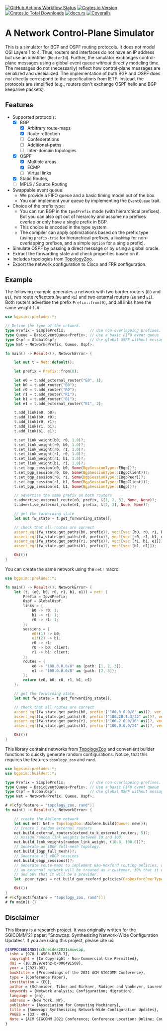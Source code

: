 [![GitHub Actions Workflow Status](https://img.shields.io/github/actions/workflow/status/nsg-ethz/bgpsim/rust.yml)](https://github.com/nsg-ethz/bgpsim/actions)
[![Crates.io Version](https://img.shields.io/crates/v/bgpsim)](https://crates.io/crates/bgpsim)
[![Crates.io Total Downloads](https://img.shields.io/crates/d/bgpsim)](https://crates.io/crates/bgpsim)
[![docs.rs](https://img.shields.io/docsrs/bgpsim)](https://docs.rs/bgpsim/0.17.3/bgpsim/)
[![Coveralls](https://img.shields.io/coverallsCoverage/github/nsg-ethz/bgpsim)](https://coveralls.io/github/nsg-ethz/bgpsim)

# A Network Control-Plane Simulator

This is a simulator for BGP and OSPF routing protocols.
It does not model OSI Layers 1 to 4.
Thus, routers and interfaces do not have an IP address but use an identifier (`RouterId`).
Further, the simulator exchanges control-plane messages using a global event queue *without* directly modeling time.
The messages do not (necessarily) reflect how control-plane messages are serialized and deseialized.
The implementation of both BGP and OSPF does *not* directly correspond to the specifications from IETF.
Instead, the protocols are simplified (e.g., routers don't exchange OSPF hello and BGP keepalive packets).


## Features
- Supported protocols:
  - [x] BGP
    - [x] Arbitrary route-maps
    - [x] Route reflection
    - [ ] Confederations
    - [ ] Additional-paths
    - [ ] Inter-domain topologies
  - [x] OSPF
    - [x] Multiple areas
    - [x] ECMP
    - [ ] Virtual links
  - [x] Static Routes,
  - [ ] MPLS / Source Routing
- Swappable event queue:
  - We provide a FIFO queue and a basic timing model out of the box.
  - You can implement your queue by implementing the `EventQueue` trait.
- Choice of the prefix type:
  - You can run BGP in the `Ipv4Prefix` mode (with hierarchical prefixes). But you can also opt out of hierarchy and assume no prefixes overlap or only have a single prefix in BGP.
  - This choice is encoded in the type system.
  - The compiler can apply optimizations based on the prefix type (using `prefix-trie` for hierarchical prefixes, a `HashMap` for non-overlapping prefixes, and a simple `Option` for a single prefix).
- Simulate OSPF by passing a direct message or by using a global oracle.
- Extract the forwarding state and check properties based on it.
- Includes topologies from [TopologyZoo](http://www.topology-zoo.org/).
- Export the network configuration to Cisco and FRR configuration.

## Example
The following example generates a network with two border routers (`B0` and `B1`), two route reflectors (`R0` and `R1`) and two external routers (`E0` and `E1`).
Both routers advertise the prefix `Prefix::from(0)`, and all links have the same weight `1.0`.


```rust
use bgpsim::prelude::*;

// Define the type of the network.
type Prefix = SimplePrefix;           // Use non-overlapping prefixes.
type Queue = BasicEventQueue<Prefix>; // Use a basic FIFO event queue
type Ospf = GlobalOspf;               // Use global OSPF without message passing
type Net = Network<Prefix, Queue, Ospf>;

fn main() -> Result<(), NetworkError> {

    let mut t = Net::default();

    let prefix = Prefix::from(0);

    let e0 = t.add_external_router("E0", 1);
    let b0 = t.add_router("B0");
    let r0 = t.add_router("R0");
    let r1 = t.add_router("R1");
    let b1 = t.add_router("B1");
    let e1 = t.add_external_router("E1", 2);

    t.add_link(e0, b0);
    t.add_link(b0, r0);
    t.add_link(r0, r1);
    t.add_link(r1, b1);
    t.add_link(b1, e1);

    t.set_link_weight(b0, r0, 1.0)?;
    t.set_link_weight(r0, b0, 1.0)?;
    t.set_link_weight(r0, r1, 1.0)?;
    t.set_link_weight(r1, r0, 1.0)?;
    t.set_link_weight(r1, b1, 1.0)?;
    t.set_link_weight(b1, r1, 1.0)?;
    t.set_bgp_session(e0, b0, Some(BgpSessionType::EBgp))?;
    t.set_bgp_session(r0, b0, Some(BgpSessionType::IBgpClient))?;
    t.set_bgp_session(r0, r1, Some(BgpSessionType::IBgpPeer))?;
    t.set_bgp_session(r1, b1, Some(BgpSessionType::IBgpClient))?;
    t.set_bgp_session(e1, b1, Some(BgpSessionType::EBgp))?;

    // advertise the same prefix on both routers
    t.advertise_external_route(e0, prefix, &[1, 2, 3], None, None)?;
    t.advertise_external_route(e1, prefix, &[2, 3], None, None)?;

    // get the forwarding state
    let mut fw_state = t.get_forwarding_state();

    // check that all routes are correct
    assert_eq!(fw_state.get_paths(b0, prefix)?, vec![vec![b0, r0, r1, b1, e1]]);
    assert_eq!(fw_state.get_paths(r0, prefix)?, vec![vec![r0, r1, b1, e1]]);
    assert_eq!(fw_state.get_paths(r1, prefix)?, vec![vec![r1, b1, e1]]);
    assert_eq!(fw_state.get_paths(b1, prefix)?, vec![vec![b1, e1]]);

    Ok(())
}
```

You can create the same network using the `net!` macro:
```rust
use bgpsim::prelude::*;

fn main() -> Result<(), NetworkError> {
    let (t, (e0, b0, r0, r1, b1, e1)) = net! {
        Prefix = Ipv4Prefix;
        Ospf = GlobalOspf;
        links = {
            b0 -> r0: 1;
            b1 -> r1: 1;
            r0 -> r1: 1;
        };
        sessions = {
            e0!(1) -> b0;
            e1!(2) -> b1;
            r0 -> r1;
            r0 -> b0: client;
            r1 -> b1: client;
        };
        routes = {
            e0 -> "100.0.0.0/8" as {path: [1, 2, 3]};
            e1 -> "100.0.0.0/8" as {path: [2, 3]};
        };
        return (e0, b0, r0, r1, b1, e1)
    };

    // get the forwarding state
    let mut fw_state = t.get_forwarding_state();

    // check that all routes are correct
    assert_eq!(fw_state.get_paths(b0, prefix!("100.0.0.0/8" as))?, vec![vec![b0, r0, r1, b1, e1]]);
    assert_eq!(fw_state.get_paths(r0, prefix!("100.20.1.3/32" as))?, vec![vec![r0, r1, b1, e1]]);
    assert_eq!(fw_state.get_paths(r1, prefix!("100.2.0.0/16" as))?, vec![vec![r1, b1, e1]]);
    assert_eq!(fw_state.get_paths(b1, prefix!("100.0.0.0/24" as))?, vec![vec![b1, e1]]);

    Ok(())
}
```

This library contains networks from [TopologyZoo](http://www.topology-zoo.org) and convenient builder functions to quickly generate random configurations.
Notice, that this requires the features `topology_zoo` and `rand`.

```rust
use bgpsim::prelude::*;
use bgpsim::builder::*;

type Prefix = SimplePrefix;           // Use non-overlapping prefixes.
type Queue = BasicEventQueue<Prefix>; // Use a basic FIFO event queue
type Ospf = GlobalOspf;               // Use global OSPF without message passing
type Net = Network<Prefix, Queue, Ospf>;

# #[cfg(feature = "topology_zoo, rand")]
fn main() -> Result<(), NetworkError> {

    // create the Abilene network
    let mut net: Net = TopologyZoo::Abilene.build(Queue::new());
    // Create 5 random external routers
    net.build_external_routers(extend_to_k_external_routers, 5)?;
    // Assign random link weights between 10 and 100.
    net.build_link_weights(random_link_weight, (10.0, 100.0))?;
    // Generate an iBGP full-mesh topology.
    net.build_ibgp_full_mesh()?;
    // Generate all eBGP sessions
    net.build_ebgp_sessions()?;
    // Generate route-maps to implement Gao-Rexford routing policies, with probability 20% that
    // an external network will be treated as a customer, 30% that it will be treated as peer,
    // and 50% that it will be a provider.
    let _peer_types = net.build_gao_rexford_policies(GaoRexfordPeerType::random, (0.2, 0.3))?;

    Ok(())
}
# #[cfg(not(feature = "topology_zoo, rand"))]
# fn main() {}
```

## Disclaimer

This library is a research project.
It was originally written for the SGICOMM'21 paper: "Snowcap: Synthesizing Network-Wide Configuration Updates".
If you are using this project, please cite us:

```bibtex
@INPROCEEDINGS{schneider2021snowcap,
  isbn = {978-1-4503-8383-7},
  copyright = {In Copyright - Non-Commercial Use Permitted},
  doi = {10.3929/ethz-b-000491508},
  year = {2021-08},
  booktitle = {Proceedings of the 2021 ACM SIGCOMM Conference},
  type = {Conference Paper},
  institution = {EC},
  author = {Schneider, Tibor and Birkner, Rüdiger and Vanbever, Laurent},
  keywords = {Network analysis; Configuration; Migration},
  language = {en},
  address = {New York, NY},
  publisher = {Association for Computing Machinery},
  title = {Snowcap: Synthesizing Network-Wide Configuration Updates},
  PAGES = {33 - 49},
  Note = {ACM SIGCOMM 2021 Conference; Conference Location: Online; Conference Date: August 23-27, 2021}
}
```
